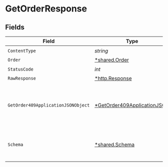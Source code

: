 # GetOrderResponse


## Fields

| Field                                                                                | Type                                                                                 | Required                                                                             | Description                                                                          |
| ------------------------------------------------------------------------------------ | ------------------------------------------------------------------------------------ | ------------------------------------------------------------------------------------ | ------------------------------------------------------------------------------------ |
| `ContentType`                                                                        | *string*                                                                             | :heavy_check_mark:                                                                   | N/A                                                                                  |
| `Order`                                                                              | [*shared.Order](../../models/shared/order.md)                                        | :heavy_minus_sign:                                                                   | OK                                                                                   |
| `StatusCode`                                                                         | *int*                                                                                | :heavy_check_mark:                                                                   | N/A                                                                                  |
| `RawResponse`                                                                        | [*http.Response](https://pkg.go.dev/net/http#Response)                               | :heavy_minus_sign:                                                                   | N/A                                                                                  |
| `GetOrder409ApplicationJSONObject`                                                   | [*GetOrder409ApplicationJSON](../../models/operations/getorder409applicationjson.md) | :heavy_minus_sign:                                                                   | The data type's dataset has not been requested or is still syncing.                  |
| `Schema`                                                                             | [*shared.Schema](../../models/shared/schema.md)                                      | :heavy_minus_sign:                                                                   | Your API request was not properly authorized.                                        |